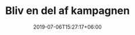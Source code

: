 ---
title: "Bliv en del af kampagnen"
button_link : "contact/"
button_label : "Kontakt"
date: 2019-07-06T15:27:17+06:00
draft: false
# page title background image
bg_image: "images/backgrounds/page-title.jpg"
# meta description
description : "Lorem ipsum dolor sit amet, consectetur adipisicing elit, sed do eiusmod tempor incididunt ut labore. dolore magna aliqua. Ut enim ad minim veniam, quis nostrud."
image: "images/support/277006313_10159549422071893_8917309340041484146_n.jpg"
type: "support"

---